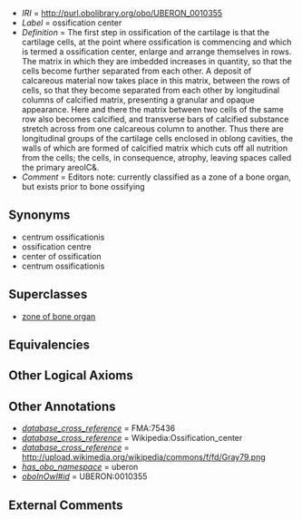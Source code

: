  * *IRI* = http://purl.obolibrary.org/obo/UBERON_0010355
 * *Label* = ossification center
 * *Definition* = The first step in ossification of the cartilage is that the cartilage cells, at the point where ossification is commencing and which is termed a ossification center, enlarge and arrange themselves in rows. The matrix in which they are imbedded increases in quantity, so that the cells become further separated from each other. A deposit of calcareous material now takes place in this matrix, between the rows of cells, so that they become separated from each other by longitudinal columns of calcified matrix, presenting a granular and opaque appearance. Here and there the matrix between two cells of the same row also becomes calcified, and transverse bars of calcified substance stretch across from one calcareous column to another. Thus there are longitudinal groups of the cartilage cells enclosed in oblong cavities, the walls of which are formed of calcified matrix which cuts off all nutrition from the cells; the cells, in consequence, atrophy, leaving spaces called the primary areolC&.
 * *Comment* = Editors note: currently classified as a zone of a bone organ, but exists prior to bone ossifying

## Synonyms

 * centrum ossificationis
 * ossification centre
 * center of ossification
 * centrum ossificationis

## Superclasses

 * [zone of bone organ](../../UBERON/13/UBERON_0005913.md)

## Equivalencies


## Other Logical Axioms


## Other Annotations

 * *[database_cross_reference](../../ef/oboInOwl#hasDbXref.md)* = FMA:75436
 * *[database_cross_reference](../../ef/oboInOwl#hasDbXref.md)* = Wikipedia:Ossification_center
 * *[database_cross_reference](../../ef/oboInOwl#hasDbXref.md)* = http://upload.wikimedia.org/wikipedia/commons/f/fd/Gray79.png
 * *[has_obo_namespace](../../ce/oboInOwl#hasOBONamespace.md)* = uberon
 * *[oboInOwl#id](../../id/oboInOwl#id.md)* = UBERON:0010355

## External Comments

